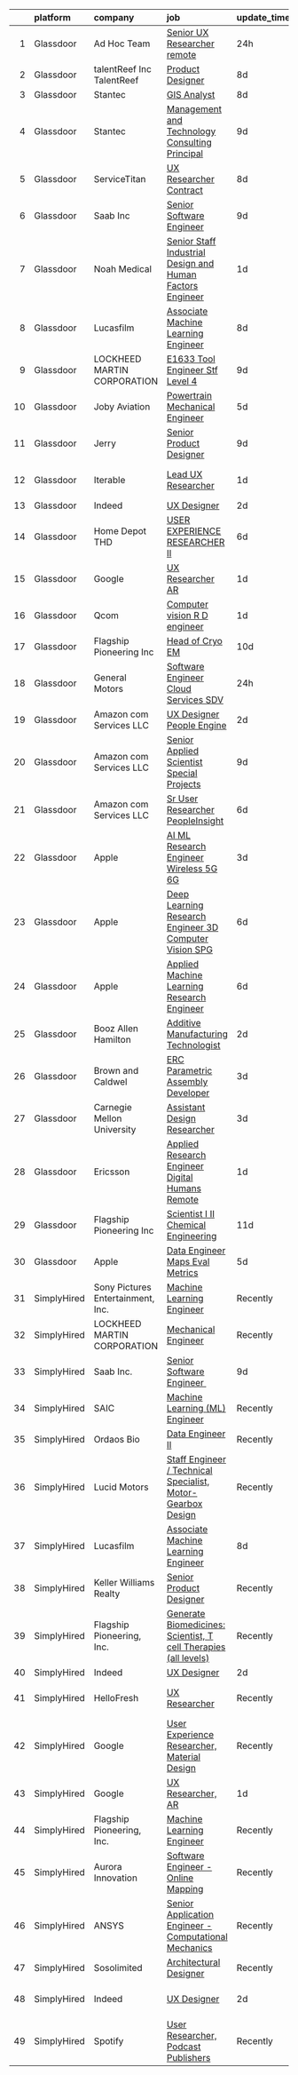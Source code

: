 

|    | platform    | company                           | job                                                                                                                                                                                                                                                                                                                                                                                                                                                                                                                                                                                                                                                                                                                                                                                                                                                                                                                                                                                                                                                                                                                                                                                                                                                                                                                                                                                          | update_time   | location                       |
|---:|:------------|:----------------------------------|:---------------------------------------------------------------------------------------------------------------------------------------------------------------------------------------------------------------------------------------------------------------------------------------------------------------------------------------------------------------------------------------------------------------------------------------------------------------------------------------------------------------------------------------------------------------------------------------------------------------------------------------------------------------------------------------------------------------------------------------------------------------------------------------------------------------------------------------------------------------------------------------------------------------------------------------------------------------------------------------------------------------------------------------------------------------------------------------------------------------------------------------------------------------------------------------------------------------------------------------------------------------------------------------------------------------------------------------------------------------------------------------------|:--------------|:-------------------------------|
|  1 | Glassdoor   | Ad Hoc Team                       | [Senior UX Researcher  remote ](https://www.glassdoor.com/partner/jobListing.htm?pos=116&ao=1136043&s=58&guid=000001814c5dcd8e8782bb651f077f19&src=GD_JOB_AD&t=SR&vt=w&ea=1&cs=1_d5a1cf3b&cb=1654843625168&jobListingId=1007929270187&jrtk=3-0-1g565rjdqi7kj801-1g565rje8kuja800-fff433b8f20e6cd3-)                                                                                                                                                                                                                                                                                                                                                                                                                                                                                                                                                                                                                                                                                                                                                                                                                                                                                                                                                                                                                                                                                          | 24h           | Washington, DC                 |
|  2 | Glassdoor   | talentReef  Inc    TalentReef     | [Product Designer](https://www.glassdoor.com/partner/jobListing.htm?pos=123&ao=1136043&s=58&guid=000001814c5dcd8e8782bb651f077f19&src=GD_JOB_AD&t=SR&vt=w&ea=1&cs=1_cc206bbb&cb=1654843625170&jobListingId=1007911043927&jrtk=3-0-1g565rjdqi7kj801-1g565rje8kuja800-6a5450d85d0c0818-)                                                                                                                                                                                                                                                                                                                                                                                                                                                                                                                                                                                                                                                                                                                                                                                                                                                                                                                                                                                                                                                                                                       | 8d            | Denver, CO                     |
|  3 | Glassdoor   | Stantec                           | [GIS Analyst](https://www.glassdoor.com/partner/jobListing.htm?pos=128&ao=1136043&s=58&guid=000001814c5dcd8e8782bb651f077f19&src=GD_JOB_AD&t=SR&vt=w&cs=1_504a222b&cb=1654843625170&jobListingId=1007910179307&jrtk=3-0-1g565rjdqi7kj801-1g565rje8kuja800-8ad48df3a3a816c1-)                                                                                                                                                                                                                                                                                                                                                                                                                                                                                                                                                                                                                                                                                                                                                                                                                                                                                                                                                                                                                                                                                                                 | 8d            | Laurel, MD                     |
|  4 | Glassdoor   | Stantec                           | [Management and Technology Consulting  Principal](https://www.glassdoor.com/partner/jobListing.htm?pos=129&ao=1136043&s=58&guid=000001814c5dcd8e8782bb651f077f19&src=GD_JOB_AD&t=SR&vt=w&cs=1_66f191eb&cb=1654843625170&jobListingId=1007905865774&jrtk=3-0-1g565rjdqi7kj801-1g565rje8kuja800-934c18ca0a77a81e-)                                                                                                                                                                                                                                                                                                                                                                                                                                                                                                                                                                                                                                                                                                                                                                                                                                                                                                                                                                                                                                                                             | 9d            | Tampa, FL                      |
|  5 | Glassdoor   | ServiceTitan                      | [UX Researcher  Contract ](https://www.glassdoor.com/partner/jobListing.htm?pos=120&ao=1136043&s=58&guid=000001814c5dcd8e8782bb651f077f19&src=GD_JOB_AD&t=SR&vt=w&cs=1_e6246092&cb=1654843625169&jobListingId=1007910956872&jrtk=3-0-1g565rjdqi7kj801-1g565rje8kuja800-e0454abc20f9ca76-)                                                                                                                                                                                                                                                                                                                                                                                                                                                                                                                                                                                                                                                                                                                                                                                                                                                                                                                                                                                                                                                                                                    | 8d            | Remote                         |
|  6 | Glassdoor   | Saab Inc                          | [Senior Software Engineer  ](https://www.glassdoor.com/partner/jobListing.htm?pos=101&ao=1110586&s=58&guid=000001814c5dcd8e8782bb651f077f19&src=GD_JOB_AD&t=SR&vt=w&cs=1_4cec93f9&cb=1654843625164&jobListingId=1007906668516&cpc=275B60D2C545FCD5&jrtk=3-0-1g565rjdqi7kj801-1g565rje8kuja800-a306410c01ce676b--6NYlbfkN0CWitTqoH982IjdLjQzsXPOtSyN70lZsuKHKm92xcFRxyvjZ4G95qNuTBbZ1pBHXehXVm2DHt-ACu6vpDk2EZr5u_Ue_830SC6jAqPJ9zrJXLdxLVnDLncamTS0YN-8j7HnecHuJZF8e4zcJlWG1Q_BoSPXT0HFVylS36HKuFPWANFLBg9ihy2OmfP6JXiBRZC7E3zDZ48g_kfrBHE1DwC57nhQmKZFV3TbDsDt97Y2Uqcd5wgdO3WFsKJX-KF9KBXDs3ilzDYMO_FJ6FWS1ZwmlZ9sUQnE1hLNbzU5WZnAq-xRpvOw_3qxhzx0nCuBwk-65fjNRK2mzxivA7qQhu6z3jPTRJxla70L7kRWyQ2Hw0gY3Vba6QjgeCBzq6u_Wo6WcygbpcZysdTM98EH_CSM-QorYIq9iUBEL59E6WCQzNpC9ipx3RdJ-rCqx_hc-pVY733SDkiaSUeHHTSIllkwNJhAzL6IZL7I1Yeer2MuXJXRxAp4HzCphLVFt5nD_btZyzZdi8ZBap6kS5gvJuXGk57Yj3eMzBRuOF34wPmJqJSJJSk8pt0_)                                                                                                                                                                                                                                                                                                                                                                                                                                                                             | 9d            | West Lafayette, IN             |
|  7 | Glassdoor   | Noah Medical                      | [ Senior Staff  Industrial Design and Human Factors Engineer](https://www.glassdoor.com/partner/jobListing.htm?pos=117&ao=1136043&s=58&guid=000001814c5dcd8e8782bb651f077f19&src=GD_JOB_AD&t=SR&vt=w&ea=1&cs=1_74d64b7d&cb=1654843625170&jobListingId=1007927015364&jrtk=3-0-1g565rjdqi7kj801-1g565rje8kuja800-f45e755083c7d18f-)                                                                                                                                                                                                                                                                                                                                                                                                                                                                                                                                                                                                                                                                                                                                                                                                                                                                                                                                                                                                                                                            | 1d            | San Carlos, CA                 |
|  8 | Glassdoor   | Lucasfilm                         | [Associate Machine Learning Engineer](https://www.glassdoor.com/partner/jobListing.htm?pos=105&ao=1136043&s=58&guid=000001814c5dcd8e8782bb651f077f19&src=GD_JOB_AD&t=SR&vt=w&cs=1_87d6ba19&cb=1654843625165&jobListingId=1007909774184&jrtk=3-0-1g565rjdqi7kj801-1g565rje8kuja800-365b1ae98bce8469-)                                                                                                                                                                                                                                                                                                                                                                                                                                                                                                                                                                                                                                                                                                                                                                                                                                                                                                                                                                                                                                                                                         | 8d            | San Francisco, CA              |
|  9 | Glassdoor   | LOCKHEED MARTIN CORPORATION       | [E1633 Tool Engineer  Stf   Level 4 ](https://www.glassdoor.com/partner/jobListing.htm?pos=109&ao=1136043&s=58&guid=000001814c5dcd8e8782bb651f077f19&src=GD_JOB_AD&t=SR&vt=w&cs=1_94465221&cb=1654843625167&jobListingId=1007907634061&jrtk=3-0-1g565rjdqi7kj801-1g565rje8kuja800-6b63e83b03d82390-)                                                                                                                                                                                                                                                                                                                                                                                                                                                                                                                                                                                                                                                                                                                                                                                                                                                                                                                                                                                                                                                                                         | 9d            | Palmdale, CA                   |
| 10 | Glassdoor   | Joby Aviation                     | [Powertrain Mechanical Engineer](https://www.glassdoor.com/partner/jobListing.htm?pos=106&ao=1136043&s=58&guid=000001814c5dcd8e8782bb651f077f19&src=GD_JOB_AD&t=SR&vt=w&cs=1_837ec904&cb=1654843625165&jobListingId=1007917531129&jrtk=3-0-1g565rjdqi7kj801-1g565rje8kuja800-397db405d18566b0-)                                                                                                                                                                                                                                                                                                                                                                                                                                                                                                                                                                                                                                                                                                                                                                                                                                                                                                                                                                                                                                                                                              | 5d            | San Carlos, CA                 |
| 11 | Glassdoor   | Jerry                             | [Senior Product Designer](https://www.glassdoor.com/partner/jobListing.htm?pos=115&ao=1136043&s=58&guid=000001814c5dcd8e8782bb651f077f19&src=GD_JOB_AD&t=SR&vt=w&ea=1&cs=1_8e8c07f9&cb=1654843625169&jobListingId=1007907523368&jrtk=3-0-1g565rjdqi7kj801-1g565rje8kuja800-cfc33c90aad0e840-)                                                                                                                                                                                                                                                                                                                                                                                                                                                                                                                                                                                                                                                                                                                                                                                                                                                                                                                                                                                                                                                                                                | 9d            | New York, NY                   |
| 12 | Glassdoor   | Iterable                          | [Lead UX Researcher](https://www.glassdoor.com/partner/jobListing.htm?pos=119&ao=1136043&s=58&guid=000001814c5dcd8e8782bb651f077f19&src=GD_JOB_AD&t=SR&vt=w&cs=1_59121dbd&cb=1654843625169&jobListingId=1007926401455&jrtk=3-0-1g565rjdqi7kj801-1g565rje8kuja800-7e6837ad7d769888-)                                                                                                                                                                                                                                                                                                                                                                                                                                                                                                                                                                                                                                                                                                                                                                                                                                                                                                                                                                                                                                                                                                          | 1d            | San Francisco, CA              |
| 13 | Glassdoor   | Indeed                            | [UX Designer](https://www.glassdoor.com/partner/jobListing.htm?pos=103&ao=1110586&s=58&guid=000001814c5dcd8e8782bb651f077f19&src=GD_JOB_AD&t=SR&vt=w&cs=1_f2ae992e&cb=1654843625164&jobListingId=1007923874752&cpc=6FC5BA77C9A4CD78&jrtk=3-0-1g565rjdqi7kj801-1g565rje8kuja800-3ac8a8f617c321c6--6NYlbfkN0CiRNM7CVr8YueLFKlzwbFWI0o7IjV438l4sVrvKZ0flpURU_mqoI8EbsK64YRr3OAaXjJJu2l5SfCEuFHJvSAwOF3klP6nwHV-XTwzoG0lue_VY4n5DHHb8LK6cbTIm222QLgO3-z7kFWHCwr9vSBncnj_4dIwG3SX4qiC2MLmkZYeU_g3oXbNDb-vwyDJq-1Oh9IF3TRfeR2w0o-5jk_JZidjo0MUmMcHEeD4WgHb_bARQ51svx9aHmRkFEy19nS37Be3KIPbenjZqsCOSLZcr6ia4vZwlgDUUrDalCjocYhKYLdHv9aKKELyJTJqCEYrpnli1xgod8oYePOfk25oCtO-Cms8vb9FtcECVxvKQk_k4ZlpUMhvdjvFFE7doZUoNJw_55LKywC93jA6H_1nbwWkjizTaKnjV6zmzQFATnvg0Wqh3BNCTVLDI9B4NNwwaqk5AMgUdFM0ta5xfI24MJbbyrqkZm5WRi342zcTTobTJeQ1XK4eJcRwd-ePHtinTom_hYNKTXCQ9zJBOkKv)                                                                                                                                                                                                                                                                                                                                                                                                                                                                                                                            | 2d            | Seattle, WA                    |
| 14 | Glassdoor   | Home Depot   THD                  | [USER EXPERIENCE RESEARCHER II](https://www.glassdoor.com/partner/jobListing.htm?pos=121&ao=1136043&s=58&guid=000001814c5dcd8e8782bb651f077f19&src=GD_JOB_AD&t=SR&vt=w&cs=1_dbb7aaca&cb=1654843625169&jobListingId=1007916312296&jrtk=3-0-1g565rjdqi7kj801-1g565rje8kuja800-4d4eeb5378b0fa9e-)                                                                                                                                                                                                                                                                                                                                                                                                                                                                                                                                                                                                                                                                                                                                                                                                                                                                                                                                                                                                                                                                                               | 6d            | Atlanta, GA                    |
| 15 | Glassdoor   | Google                            | [UX Researcher  AR](https://www.glassdoor.com/partner/jobListing.htm?pos=107&ao=1136043&s=58&guid=000001814c5dcd8e8782bb651f077f19&src=GD_JOB_AD&t=SR&vt=w&cs=1_e44bc4ab&cb=1654843625165&jobListingId=1007926549078&jrtk=3-0-1g565rjdqi7kj801-1g565rje8kuja800-d861bfc41e3b8d5e-)                                                                                                                                                                                                                                                                                                                                                                                                                                                                                                                                                                                                                                                                                                                                                                                                                                                                                                                                                                                                                                                                                                           | 1d            | Mountain View, CA              |
| 16 | Glassdoor   | Qcom                              | [Computer vision R D engineer](https://www.glassdoor.com/partner/jobListing.htm?pos=122&ao=1136043&s=58&guid=000001814c5dcd8e8782bb651f077f19&src=GD_JOB_AD&t=SR&vt=w&cs=1_ce0f2147&cb=1654843625169&jobListingId=1007926299203&jrtk=3-0-1g565rjdqi7kj801-1g565rje8kuja800-2ac3c5294f9855f2-)                                                                                                                                                                                                                                                                                                                                                                                                                                                                                                                                                                                                                                                                                                                                                                                                                                                                                                                                                                                                                                                                                                | 1d            | San Diego, CA                  |
| 17 | Glassdoor   | Flagship Pioneering  Inc          | [Head of Cryo EM](https://www.glassdoor.com/partner/jobListing.htm?pos=126&ao=1136043&s=58&guid=000001814c5dcd8e8782bb651f077f19&src=GD_JOB_AD&t=SR&vt=w&ea=1&cs=1_19909cf0&cb=1654843625170&jobListingId=1007902849397&jrtk=3-0-1g565rjdqi7kj801-1g565rje8kuja800-dd3911fade885421-)                                                                                                                                                                                                                                                                                                                                                                                                                                                                                                                                                                                                                                                                                                                                                                                                                                                                                                                                                                                                                                                                                                        | 10d           | Boston, MA                     |
| 18 | Glassdoor   | General Motors                    | [Software Engineer   Cloud Services   SDV](https://www.glassdoor.com/partner/jobListing.htm?pos=108&ao=1136043&s=58&guid=000001814c5dcd8e8782bb651f077f19&src=GD_JOB_AD&t=SR&vt=w&cs=1_820b4dca&cb=1654843625166&jobListingId=1007929725565&jrtk=3-0-1g565rjdqi7kj801-1g565rje8kuja800-0e60e9ebb68baf8e-)                                                                                                                                                                                                                                                                                                                                                                                                                                                                                                                                                                                                                                                                                                                                                                                                                                                                                                                                                                                                                                                                                    | 24h           | Warren, MI                     |
| 19 | Glassdoor   | Amazon com Services LLC           | [UX Designer  People Engine](https://www.glassdoor.com/partner/jobListing.htm?pos=127&ao=1136043&s=58&guid=000001814c5dcd8e8782bb651f077f19&src=GD_JOB_AD&t=SR&vt=w&cs=1_8ae76270&cb=1654843625170&jobListingId=1007922687053&jrtk=3-0-1g565rjdqi7kj801-1g565rje8kuja800-706c21dc2cb9d1c6-)                                                                                                                                                                                                                                                                                                                                                                                                                                                                                                                                                                                                                                                                                                                                                                                                                                                                                                                                                                                                                                                                                                  | 2d            | Seattle, WA                    |
| 20 | Glassdoor   | Amazon com Services LLC           | [Senior Applied Scientist  Special Projects](https://www.glassdoor.com/partner/jobListing.htm?pos=124&ao=1136043&s=58&guid=000001814c5dcd8e8782bb651f077f19&src=GD_JOB_AD&t=SR&vt=w&cs=1_2bc627d8&cb=1654843625170&jobListingId=1007906434973&jrtk=3-0-1g565rjdqi7kj801-1g565rje8kuja800-7c3a2d9dfb7c50d7-)                                                                                                                                                                                                                                                                                                                                                                                                                                                                                                                                                                                                                                                                                                                                                                                                                                                                                                                                                                                                                                                                                  | 9d            | Seattle, WA                    |
| 21 | Glassdoor   | Amazon com Services LLC           | [Sr  User Researcher  PeopleInsight](https://www.glassdoor.com/partner/jobListing.htm?pos=112&ao=1136043&s=58&guid=000001814c5dcd8e8782bb651f077f19&src=GD_JOB_AD&t=SR&vt=w&cs=1_6b32357b&cb=1654843625167&jobListingId=1007916745090&jrtk=3-0-1g565rjdqi7kj801-1g565rje8kuja800-dd6cd1186289d83a-)                                                                                                                                                                                                                                                                                                                                                                                                                                                                                                                                                                                                                                                                                                                                                                                                                                                                                                                                                                                                                                                                                          | 6d            | Seattle, WA                    |
| 22 | Glassdoor   | Apple                             | [AI ML Research Engineer   Wireless 5G 6G](https://www.glassdoor.com/partner/jobListing.htm?pos=104&ao=1110586&s=58&guid=000001814c5dcd8e8782bb651f077f19&src=GD_JOB_AD&t=SR&vt=w&cs=1_6841858a&cb=1654843625165&jobListingId=1007920183809&cpc=9908D8D4413DBB8A&jrtk=3-0-1g565rjdqi7kj801-1g565rje8kuja800-07c0c54445876a59--6NYlbfkN0BvKrLyj5gPmtZO9T8euul8TCxuuKNOtzRJOomxnwSEodTz2Bc-sPZl8WPllYOnI2g6TSRZbu1cxvvDgvRWU5lzV_qmr6rN0tZkhbTBmvMelqqThyWTZXQyZoZCa41w9WFWhDlV_hErimiX0fyll1NxyI1Db_ysz1Qymy0r8vBiYQYCXh5TekLkz4vOP-QBg_igJhi5UQ3B3ADR9MfeRzzdpmhgdowlL3YiScJsdPaQZKUndK5mNHBLkhNsTu0kh0m6JeV2OpGAUOFByR0am1uqRGkdX8oCGU6EopOX0kes1vNmx8dTzA-xXVPRIT_0uvQQsBDgo-eZqajHYy_8gPY62jK1ciWL4M1XEN1av_OFrpkHHCRs3FAp1LlBV3uNjWvwhjWqC5mxWh9Ip2ggBq5-zE-nojS3wjMoYm97MDkqfzSt5gMR0ugKxnUPv2LUMp0i6ReVtKqP6UjG1fXXRZwQZ47fcuKGPSb-2y9s18mtc-nZ_RfzVZRqGWbM4E3rL-XdRExBLCm07jYMo-mVXNH-sjjtnEbm4w9hqbPTzGns5ORpmdHBls206JWePV5NzjWRVCuqLjNLSBleazJOYP-Qw21rPkkQE95iD7giK3Jg94VIFJZeVTvEE2lTxVBBDeKtR7fSLjfD-j-SoIcrCwij0kU8jHXPu_NxzDAhlMMdfKXUuMIGk6h8qKGEUeWhFLYzkJ8cJ4f0XHu-Vfb4J-_AMks-7B4kdrPrWxrRzz23cbqa-a23gupG2gxTMHR41aEGZmbgyYzn3lqeu64BXApnJDLzAzzEINkB8S6cXcAhD1OWnaPRAvngSPPQ7WPdZ0f5gzo0nq1MSqOw4KCEZJOK94QwBtgBuL67t1ivWPMBMukR0zbPmUJTYGRPLuqaVTwnLj54VOPpKaHimBW5CvtQqzG1X5uwam-seusn1QbBzzH0ak5Z5USEU6f_aOcjKd03GllH6chsWNQKDfyFCC7C_dtAFq6Tdq8%3D)                 | 3d            | San Diego, CA                  |
| 23 | Glassdoor   | Apple                             | [Deep Learning Research Engineer  3D Computer Vision   SPG](https://www.glassdoor.com/partner/jobListing.htm?pos=125&ao=1136043&s=58&guid=000001814c5dcd8e8782bb651f077f19&src=GD_JOB_AD&t=SR&vt=w&cs=1_1c8e117e&cb=1654843625170&jobListingId=1007917362989&jrtk=3-0-1g565rjdqi7kj801-1g565rje8kuja800-f12b3efc4f0f8a25-)                                                                                                                                                                                                                                                                                                                                                                                                                                                                                                                                                                                                                                                                                                                                                                                                                                                                                                                                                                                                                                                                   | 6d            | Cupertino, CA                  |
| 24 | Glassdoor   | Apple                             | [Applied Machine Learning Research Engineer](https://www.glassdoor.com/partner/jobListing.htm?pos=102&ao=1110586&s=58&guid=000001814c5dcd8e8782bb651f077f19&src=GD_JOB_AD&t=SR&vt=w&cs=1_025fca62&cb=1654843625164&jobListingId=1007917013294&cpc=FA84DF7EA1EC2398&jrtk=3-0-1g565rjdqi7kj801-1g565rje8kuja800-6eaff0caedf3d3aa--6NYlbfkN0BvKrLyj5gPmtZO9T8euul8TCxuuKNOtzRJOomxnwSEodTz2Bc-sPZl8WPllYOnI2gKGmARVlNo3tiEnssU5vPmJwXHwSAlt66eqnbfo4GgjKIZvtjLDE6pzjk41SR5pJmmiirnTxx-iS-V8aOG3p7PcTtWPep2nTSiz8EcYiUKauY690MTJJmsGSyg2A1_PwTXHEYzavUUrvowm4q7G8CvBkQzWXU2493LCDpI7-kq3f7r8MMN2Gc8AvfTb2meBO_fCV-fF8tysEacNpiHFdmNEN1TLLiEAbm2jzmClm_GK1Mv43ZnnL-ecrRpDOD9rooN13QaNjBrxaAqqxnR6CpxqDFBa2NNHIHOd3nSe7lNrI8NP2S2m0NM5nFgIczmK7xGH0dCMvKHY2Q_tbWVmnBtrTeOYY0c02IEgrnsyMpzvPDtF43gl1CDJjTmfqdlLBsxTkaChOy5iHLpRbUCTh6X-M7w0UfOzUVVErj0MLtNBTyQDeW3CHnBceB_1umzyLeMftoB1wuDwP0kQyhDRq2l3PLfGBkzcu9Qsu8EGy6sK85ucC3ly2KfkF3RrRjMedSLRSL1gCiICmtwEmZ0TZ8aO3Og0vaXwz4qmWMcMQyPYNYz8tYh6HbJBbZvsZ9SAnTCXc4VXRPmBaNUl59q7O3G23hRwcXv7YVKoz8-y8Uh22W3lB0Jh9mP9xn6g7rjXXFIic8NID2P7PLkRHT8d5TWRe1UA2jlFCY1m4VojtMJQgfhALoHMm0HZSGIzd_5rWw1AJzjF9iyNwPqAgWxbILUZ9l2ecZwYRjRzDUeEaJcgoiQOKukwxOn0muH8QGTpGeZ8AbqcT_RnpfJafsNtgrkMUeukP-HCRicD8_8lQFtyrD0c-RByxQHMn5DoUx_sonDi7T--9wU3pCEzltZ0jtZv-40opXA3mcDEIwfRp_raQyoGWyPG6G_iP9MQ9ww1s9sguI3EOGI3or-Z4o4lctGxGuFTxGc30eJKE2_jmsfXw%3D%3D) | 6d            | San Diego, CA                  |
| 25 | Glassdoor   | Booz Allen Hamilton               | [Additive Manufacturing Technologist](https://www.glassdoor.com/partner/jobListing.htm?pos=111&ao=1136043&s=58&guid=000001814c5dcd8e8782bb651f077f19&src=GD_JOB_AD&t=SR&vt=w&cs=1_cc6ec8a7&cb=1654843625167&jobListingId=1007924061233&jrtk=3-0-1g565rjdqi7kj801-1g565rje8kuja800-050e2dd094aa8120-)                                                                                                                                                                                                                                                                                                                                                                                                                                                                                                                                                                                                                                                                                                                                                                                                                                                                                                                                                                                                                                                                                         | 2d            | Warren, MI                     |
| 26 | Glassdoor   | Brown and Caldwel                 | [ERC Parametric Assembly Developer](https://www.glassdoor.com/partner/jobListing.htm?pos=110&ao=1136043&s=58&guid=000001814c5dcd8e8782bb651f077f19&src=GD_JOB_AD&t=SR&vt=w&cs=1_a6aa0cee&cb=1654843625167&jobListingId=1007921354110&jrtk=3-0-1g565rjdqi7kj801-1g565rje8kuja800-d6c2a723b6f5da3d-)                                                                                                                                                                                                                                                                                                                                                                                                                                                                                                                                                                                                                                                                                                                                                                                                                                                                                                                                                                                                                                                                                           | 3d            | Lakewood, CO                   |
| 27 | Glassdoor   | Carnegie Mellon University        | [Assistant Design Researcher](https://www.glassdoor.com/partner/jobListing.htm?pos=114&ao=1136043&s=58&guid=000001814c5dcd8e8782bb651f077f19&src=GD_JOB_AD&t=SR&vt=w&cs=1_93807bb0&cb=1654843625168&jobListingId=1007920946509&jrtk=3-0-1g565rjdqi7kj801-1g565rje8kuja800-e0ed7c613ee391a9-)                                                                                                                                                                                                                                                                                                                                                                                                                                                                                                                                                                                                                                                                                                                                                                                                                                                                                                                                                                                                                                                                                                 | 3d            | Pittsburgh, PA                 |
| 28 | Glassdoor   | Ericsson                          | [Applied Research Engineer  Digital Humans  Remote ](https://www.glassdoor.com/partner/jobListing.htm?pos=113&ao=1136043&s=58&guid=000001814c5dcd8e8782bb651f077f19&src=GD_JOB_AD&t=SR&vt=w&cs=1_38494465&cb=1654843625167&jobListingId=1007926562524&jrtk=3-0-1g565rjdqi7kj801-1g565rje8kuja800-842bbb3979830ca4-)                                                                                                                                                                                                                                                                                                                                                                                                                                                                                                                                                                                                                                                                                                                                                                                                                                                                                                                                                                                                                                                                          | 1d            | Santa Clara, CA                |
| 29 | Glassdoor   | Flagship Pioneering  Inc          | [Scientist I II  Chemical Engineering](https://www.glassdoor.com/partner/jobListing.htm?pos=130&ao=1136043&s=58&guid=000001814c5dcd8e8782bb651f077f19&src=GD_JOB_AD&t=SR&vt=w&ea=1&cs=1_b10a3760&cb=1654843625170&jobListingId=1007900532810&jrtk=3-0-1g565rjdqi7kj801-1g565rje8kuja800-91ef91bc5330be86-)                                                                                                                                                                                                                                                                                                                                                                                                                                                                                                                                                                                                                                                                                                                                                                                                                                                                                                                                                                                                                                                                                   | 11d           | Boston, MA                     |
| 30 | Glassdoor   | Apple                             | [Data Engineer  Maps Eval Metrics](https://www.glassdoor.com/partner/jobListing.htm?pos=118&ao=1136043&s=58&guid=000001814c5dcd8e8782bb651f077f19&src=GD_JOB_AD&t=SR&vt=w&cs=1_4c74ed08&cb=1654843625169&jobListingId=1007917788790&jrtk=3-0-1g565rjdqi7kj801-1g565rje8kuja800-859fa2556db530e6-)                                                                                                                                                                                                                                                                                                                                                                                                                                                                                                                                                                                                                                                                                                                                                                                                                                                                                                                                                                                                                                                                                            | 5d            | Cupertino, CA                  |
| 31 | SimplyHired | Sony Pictures Entertainment, Inc. | [Machine Learning Engineer](https://www.simplyhired.com/job/1mkmtfVm38EXu_WCSks_O1UMMVKAqKz4u6-x3sE7hm3GuXwOE4k48w?q=generative+engineer)                                                                                                                                                                                                                                                                                                                                                                                                                                                                                                                                                                                                                                                                                                                                                                                                                                                                                                                                                                                                                                                                                                                                                                                                                                                    | Recently      | Culver City, CA                |
| 32 | SimplyHired | LOCKHEED MARTIN CORPORATION       | [Mechanical Engineer](https://www.simplyhired.com/job/DrdYSViEOJmm8VeD-CAIA2QkqGdQTsm45767GHFQXICe0v2HYKc4dg?q=generative+engineer)                                                                                                                                                                                                                                                                                                                                                                                                                                                                                                                                                                                                                                                                                                                                                                                                                                                                                                                                                                                                                                                                                                                                                                                                                                                          | Recently      | Liverpool, NY                  |
| 33 | SimplyHired | Saab Inc.                         | [Senior Software Engineer ﻿](https://www.simplyhired.com/job/Lk44Ll0kVSSeshbW4A3kwR9R6ryZS8LBhavFKU-bJJFFQI6c7ePsng?q=generative+engineer)                                                                                                                                                                                                                                                                                                                                                                                                                                                                                                                                                                                                                                                                                                                                                                                                                                                                                                                                                                                                                                                                                                                                                                                                                                                   | 9d            | West Lafayette, IN             |
| 34 | SimplyHired | SAIC                              | [Machine Learning (ML) Engineer](https://www.simplyhired.com/job/Tub8Xf_WGjA-5QOm12xen5rMMzm82m4WOypaNDAnZTp1Lz0EtRr-6Q?q=generative+engineer)                                                                                                                                                                                                                                                                                                                                                                                                                                                                                                                                                                                                                                                                                                                                                                                                                                                                                                                                                                                                                                                                                                                                                                                                                                               | Recently      | Chantilly, VA                  |
| 35 | SimplyHired | Ordaos Bio                        | [Data Engineer II](https://www.simplyhired.com/job/VCPKKm8Ut_7VCp4VfJAAtV760ygqviDFgZ91vPfY0Tu_P5lUwYaPng?q=generative+engineer)                                                                                                                                                                                                                                                                                                                                                                                                                                                                                                                                                                                                                                                                                                                                                                                                                                                                                                                                                                                                                                                                                                                                                                                                                                                             | Recently      | New York, NY                   |
| 36 | SimplyHired | Lucid Motors                      | [Staff Engineer / Technical Specialist, Motor-Gearbox Design](https://www.simplyhired.com/job/OsazcEqJL8JDMrCdq8spV6ORZinY7K4lDYxXTUCjUferRrYVpDkz8g?q=generative+engineer)                                                                                                                                                                                                                                                                                                                                                                                                                                                                                                                                                                                                                                                                                                                                                                                                                                                                                                                                                                                                                                                                                                                                                                                                                  | Recently      | Newark, CA                     |
| 37 | SimplyHired | Lucasfilm                         | [Associate Machine Learning Engineer](https://www.simplyhired.com/job/XJTtzorP-cvC9W-T4C3Nbsj0BMgIlQp6ZwvKdhPLZqUll3uPYTuIAQ?q=generative+engineer)                                                                                                                                                                                                                                                                                                                                                                                                                                                                                                                                                                                                                                                                                                                                                                                                                                                                                                                                                                                                                                                                                                                                                                                                                                          | 8d            | San Francisco, CA              |
| 38 | SimplyHired | Keller Williams Realty            | [Senior Product Designer](https://www.simplyhired.com/job/j0nyWMRNxtcQstMHVo3bfqDjeJws-b_GqlnSDyYB7lIYlZcptTnnBQ?q=generative+engineer)                                                                                                                                                                                                                                                                                                                                                                                                                                                                                                                                                                                                                                                                                                                                                                                                                                                                                                                                                                                                                                                                                                                                                                                                                                                      | Recently      | Remote                         |
| 39 | SimplyHired | Flagship Pioneering, Inc.         | [Generate Biomedicines: Scientist, T cell Therapies (all levels)](https://www.simplyhired.com/job/Jglm4ANO7_zM9NtdDQF5vKsIeDII0auqUpAzrxy-tdqOpH1fIbfzWQ?q=generative+engineer)                                                                                                                                                                                                                                                                                                                                                                                                                                                                                                                                                                                                                                                                                                                                                                                                                                                                                                                                                                                                                                                                                                                                                                                                              | Recently      | Boston, MA                     |
| 40 | SimplyHired | Indeed                            | [UX Designer](https://www.simplyhired.com/job/z2j7us4JEySZqjAjUxGxH1GiBwx7u3MAP1k7fIkWzYTPGLsxhfG23g?q=generative+engineer)                                                                                                                                                                                                                                                                                                                                                                                                                                                                                                                                                                                                                                                                                                                                                                                                                                                                                                                                                                                                                                                                                                                                                                                                                                                                  | 2d            | Seattle, WA                    |
| 41 | SimplyHired | HelloFresh                        | [UX Researcher](https://www.simplyhired.com/job/ZkrA9E8l4My8QqAqWqUAEdLr5nmqu5JtxiXeSy7FTQfowPBEBRx01A?q=generative+engineer)                                                                                                                                                                                                                                                                                                                                                                                                                                                                                                                                                                                                                                                                                                                                                                                                                                                                                                                                                                                                                                                                                                                                                                                                                                                                | Recently      | Chicago, IL +2 locations       |
| 42 | SimplyHired | Google                            | [User Experience Researcher, Material Design](https://www.simplyhired.com/job/ArVykDMulQk39nZGCUuDK1lJfik1g7ADZ3T_pjyky7YsNkP6WaYxiw?q=generative+engineer)                                                                                                                                                                                                                                                                                                                                                                                                                                                                                                                                                                                                                                                                                                                                                                                                                                                                                                                                                                                                                                                                                                                                                                                                                                  | Recently      | New York, NY                   |
| 43 | SimplyHired | Google                            | [UX Researcher, AR](https://www.simplyhired.com/job/i0oU9YGBDqve6hCDc8t0gT20CT_AmRUjiosVWroqen5c4RJA7aQ5Yg?q=generative+engineer)                                                                                                                                                                                                                                                                                                                                                                                                                                                                                                                                                                                                                                                                                                                                                                                                                                                                                                                                                                                                                                                                                                                                                                                                                                                            | 1d            | Mountain View, CA              |
| 44 | SimplyHired | Flagship Pioneering, Inc.         | [Machine Learning Engineer](https://www.simplyhired.com/job/x1cdixIVAfDH5U7B1OhxhhPbile4I0Vu3lpKRs_6bizf-MCJ0kZZDA?q=generative+engineer)                                                                                                                                                                                                                                                                                                                                                                                                                                                                                                                                                                                                                                                                                                                                                                                                                                                                                                                                                                                                                                                                                                                                                                                                                                                    | Recently      | Cambridge, MA                  |
| 45 | SimplyHired | Aurora Innovation                 | [Software Engineer - Online Mapping](https://www.simplyhired.com/job/Jpw86CODnDpVuJ4YUkYfd7ufjPxFs8ySsQgmSOVRH5aRgKeEQdzSJg?q=generative+engineer)                                                                                                                                                                                                                                                                                                                                                                                                                                                                                                                                                                                                                                                                                                                                                                                                                                                                                                                                                                                                                                                                                                                                                                                                                                           | Recently      | Mountain View, CA +2 locations |
| 46 | SimplyHired | ANSYS                             | [Senior Application Engineer - Computational Mechanics](https://www.simplyhired.com/job/VUvHEQESYkRNe2g3tJ_Uihxe-6Qae_kl-9eegS1oCb-uMqrbdOuaSw?q=generative+engineer)                                                                                                                                                                                                                                                                                                                                                                                                                                                                                                                                                                                                                                                                                                                                                                                                                                                                                                                                                                                                                                                                                                                                                                                                                        | Recently      | Ann Arbor, MI                  |
| 47 | SimplyHired | Sosolimited                       | [Architectural Designer](https://www.simplyhired.com/job/1wnZZjS_T2B-Khb33FLg8m5W26VpFJO-O7M0joPbDLzOi2-l3WqCTg?q=generative+engineer)                                                                                                                                                                                                                                                                                                                                                                                                                                                                                                                                                                                                                                                                                                                                                                                                                                                                                                                                                                                                                                                                                                                                                                                                                                                       | Recently      | Boston, MA                     |
| 48 | SimplyHired | Indeed                            | [UX Designer](https://www.simplyhired.com/job/z2j7us4JEySZqjAjUxGxH1GiBwx7u3MAP1k7fIkWzYTPGLsxhfG23g?q=generative+engineer)                                                                                                                                                                                                                                                                                                                                                                                                                                                                                                                                                                                                                                                                                                                                                                                                                                                                                                                                                                                                                                                                                                                                                                                                                                                                  | 2d            | Seattle, WA +1 location        |
| 49 | SimplyHired | Spotify                           | [User Researcher, Podcast Publishers](https://www.simplyhired.com/job/EzVMIseMCZYSeAe8tUzdjtWjHJ-Wvq5BdgEd8_u_SRAJIPadQ5NJFw?q=generative+engineer)                                                                                                                                                                                                                                                                                                                                                                                                                                                                                                                                                                                                                                                                                                                                                                                                                                                                                                                                                                                                                                                                                                                                                                                                                                          | Recently      | New York, NY                   |